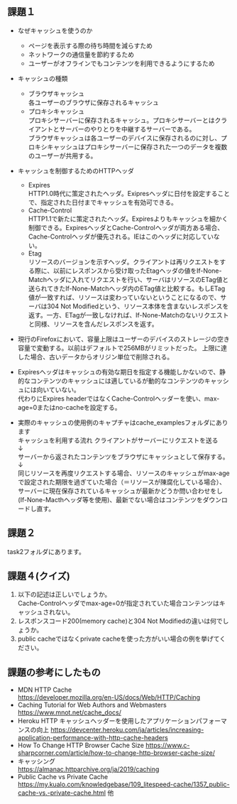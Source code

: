 ## 課題１
- なぜキャッシュを使うのか
  - ページを表示する際の待ち時間を減らすため
  - ネットワークの通信量を節約するため
  - ユーザーがオフラインでもコンテンツを利用できるようにするため
- キャッシュの種類
  - ブラウザキャッシュ  
    各ユーザーのブラウザに保存されるキャッシュ
  - プロキシキャッシュ  
    プロキシサーバーに保存されるキャッシュ。プロキシサーバーとはクライアントとサーバーのやりとりを中継するサーバーである。  
    ブラウザキャッシュは各ユーザーのデバイスに保存されるのに対し、プロキシキャッシュはプロキシサーバーに保存された一つのデータを複数のユーザーが共用する。

- キャッシュを制御するためのHTTPヘッダ
  - Expires  
    HTTP1.0時代に策定されたヘッダ。Exipresヘッダに日付を設定することで、指定された日付までキャッシュを有効可できる。
  - Cache-Control  
    HTTP1.1で新たに策定されたヘッダ。Expiresよりもキャッシュを細かく制御できる。ExpiresヘッダとCache-Controlヘッダが両方ある場合、Cache-Controlヘッダが優先される。IEはこのヘッダに対応していない。
  - Etag  
    リソースのバージョンを示すヘッダ。クライアントは再リクエストをする際に、以前にレスポンスから受け取ったEtagヘッダの値をIf-None-Matchヘッダに入れてリクエストを行い、サーバはリソースのETag値と送られてきたIf-None-Matchヘッダ内のETag値と比較する。もしETag値が一致すれば、リソースは変わっていないということになるので、サーバは304 Not Modifiedという、リソース本体を含まないレスポンスを返す。一方、ETagが一致しなければ、If-None-Matchのないリクエストと同様、リソースを含んだレスポンスを返す。

- 現行のFirefoxにおいて、容量上限はユーザーのデバイスのストレージの空き容量で変動する。以前はデフォルトで256MBがリミットだった。
  上限に達した場合、古いデータからオリジン単位で削除される。

- Expiresヘッダはキャッシュの有効な期日を指定する機能しかないので、静的なコンテンツのキャッシュには適しているが動的なコンテンツのキャッシュには向いていない。  
  代わりにExpires headerではなくCache-Controlヘッダーを使い、max-age=0またはno-cacheを設定する。


- 実際のキャッシュの使用例のキャプチャはcache_examplesフォルダにあります  
  キャッシュを利用する流れ
  クライアントがサーバーにリクエストを送る  
  ↓  
  サーバーから返されたコンテンツをブラウザにキャッシュとして保存する。  
  ↓  
  同じリソースを再度リクエストする場合、リソースのキャッシュがmax-ageで設定された期限を過ぎていた場合（＝リソースが陳腐化している場合）、サーバーに現在保存されているキャッシュが最新かどうか問い合わせをし(If-None-Macthヘッダ等を使用)、最新でない場合はコンテンツをダウンロードし直す。

## 課題２
task2フォルダにあります。

## 課題４(クイズ)
  1. 以下の記述は正しいでしょうか。  
    Cache-Controlヘッダでmax-age=0が指定されていた場合コンテンツはキャッシュされない。
  2. レスポンスコード200(memory cache)と304 Not Modifiedの違いは何でしょうか。
  3. public cacheではなくprivate cacheを使った方がいい場合の例を挙げてください。

## 課題の参考にしたもの
- MDN HTTP Cache  
  https://developer.mozilla.org/en-US/docs/Web/HTTP/Caching
- Caching Tutorial for Web Authors and Webmasters  
  https://www.mnot.net/cache_docs/  
- Heroku HTTP キャッシュヘッダーを使用したアプリケーションパフォーマンスの向上
  https://devcenter.heroku.com/ja/articles/increasing-application-performance-with-http-cache-headers
- How To Change HTTP Browser Cache Size
  https://www.c-sharpcorner.com/article/how-to-change-http-browser-cache-size/  
- キャッシング  
  https://almanac.httparchive.org/ja/2019/caching
- Public Cache vs Private Cache  
  https://my.kualo.com/knowledgebase/109_litespeed-cache/1357_public-cache-vs.-private-cache.html
他


